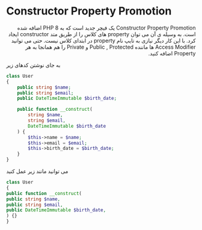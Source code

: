 
# Constructor Property Promotion
<div dir="rtl">Constructor Property Promotion یک فیچر جدید است که به PHP 8 اضافه شده است. به وسیله ی آن می توان property های کلاس را از طریق متد constructor ایجاد کرد. با این کار دیگر نیازی به تایپ نام property در ابتدای کلاس نیست. حتی می توانید Access Modifier ها  ماننده Public , Protected و Private را هم همانجا به هر Property اضافه کنید.</div>

به جای نوشتن کدهای زیر
```php
class User
{
    public string $name;
    public string $email;
    public DateTimeImmutable $birth_date;

    public function __construct(
        string $name,
        string $email,
        DateTimeImmutable $birth_date
    ) {
        $this->name = $name;
        $this->email = $email;
        $this->birth_date = $birth_date;
    }
}
```

می توانید مانند زیر عمل کنید

```php
class User
{
public function __construct(
public string $name,
public string $email,
public DateTimeImmutable $birth_date,
) {}
}

```
